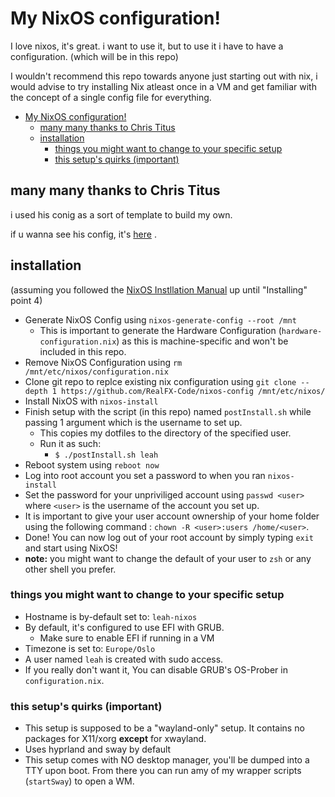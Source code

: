 # My NixOS configuration!

I love nixos, it's great. i want to use it, but to use it i have to have a configuration. (which will be in this repo)

I wouldn't recommend this repo towards anyone just starting out with nix, i would advise to try installing Nix atleast once in a VM and get familiar with the concept of a single config file for everything.

- [My NixOS configuration!](#my-nixos-configuration)
  - [many many thanks to Chris Titus](#many-many-thanks-to-chris-titus)
  - [installation](#installation)
    - [things you might want to change to your specific setup](#things-you-might-want-to-change-to-your-specific-setup)
    - [this setup's quirks (important)](#this-setups-quirks-important)


## many many thanks to Chris Titus

i used his conig as a sort of template to build my own.

if u wanna see his config, it's
[here](https://github.com/ChrisTitusTech/nixos-titus/blob/main/configuration.nix)
.

## installation

(assuming you followed the [NixOS Instllation Manual](https://nixos.org/manual/nixos/stable/index.html#sec-installation-manual-installing) up until "Installing" point 4)

- Generate NixOS Config using `nixos-generate-config --root /mnt`
  - This is important to generate the Hardware Configuration (`hardware-configuration.nix`) as this is machine-specific and won't be included in this repo.
- Remove NixOS Configuration using `rm /mnt/etc/nixos/configuration.nix`
- Clone git repo to replce existing nix configuration using `git clone --depth 1 https://github.com/RealFX-Code/nixos-config /mnt/etc/nixos/`
- Install NixOS with `nixos-install`
- Finish setup with the script (in this repo) named `postInstall.sh` while passing 1 argument which is the username to set up.
  - This copies my dotfiles to the directory of the specified user.
  - Run it as such:
    - `$ ./postInstall.sh leah`
- Reboot system using `reboot now`
- Log into root account you set a password to when you ran `nixos-install`
- Set the password for your unpriviliged account using `passwd <user>` where `<user>` is the username of the account you set up.
- It is important to give your user account ownership of your home folder using the following command : `chown -R <user>:users /home/<user>`.
- Done! You can now log out of your root account by simply typing `exit` and start using NixOS!
- **note:** you might want to change the default of your user to `zsh` or any other shell you prefer.

### things you might want to change to your specific setup

- Hostname is by-default set to: `leah-nixos`
- By default, it's configured to use EFI with GRUB.
  - Make sure to enable EFI if running in a VM
- Timezone is set to: `Europe/Oslo`
- A user named `leah` is created with sudo access.
- If you really don't want it, You can disable GRUB's OS-Prober in `configuration.nix`.

### this setup's quirks (important)

- This setup is supposed to be a "wayland-only" setup. It contains no packages for X11/xorg **except** for xwayland.
- Uses hyprland and sway by default
- This setup comes with NO desktop manager, you'll be dumped into a TTY upon boot. From there you can run amy of my wrapper scripts (`startSway`) to open a WM.